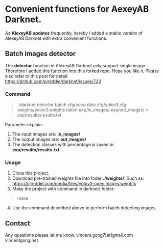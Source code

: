 #  Convenient functions for AexeyAB Darknet.

As **AlexeyAB updates** frequently, hereby I added a stable version of AlexeyAB Darknet with extra convenient functions.


## Batch images detector

The **detector** function in AlexeyAB Darknet only support single image. Therefore I added this function into this forked repo. Hope you like it. Please also refer to this post for detail:
https://github.com/pjreddie/darknet/issues/723

### Command
>./darknet detector batch cfg/coco.data cfg/yolov3.cfg weights/yolov3.weights batch exp/in_images/ exp/out_images/ > exp/results/results.txt

Parameter explain:
1. The input images are: **in_images/**
2. The output images are: **out_images/**
3. The detection classes with percentage is saved in: **exp/results/results.txt**

### Usage
1. Clone this project.
2. Download pre-trained weights file into foder **./weights/**. Such as: 
https://pjreddie.com/media/files/yolov3-openimages.weights
3. Make the project with command in darknet/ folder: 
>make
4. Use the command described above to perform batch detecting images.

## Contact
Any questions please let me know.
vincent.gong7[at]gmail.com
vincentgong.net
